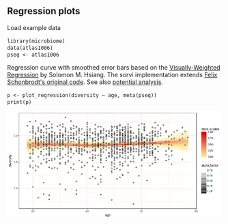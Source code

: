 <!--
  %\VignetteEngine{knitr::rmarkdown}
  %\VignetteIndexEntry{microbiome tutorial - regression}
  %\usepackage[utf8]{inputenc}
  %\VignetteEncoding{UTF-8}  
-->
Regression plots
----------------

Load example data

    library(microbiome)
    data(atlas1006)
    pseq <- atlas1006

Regression curve with smoothed error bars based on the
[Visually-Weighted
Regression](http://www.fight-entropy.com/2012/07/visually-weighted-regression.html)
by Solomon M. Hsiang. The sorvi implementation extends [Felix
Schonbrodt's original
code](http://www.nicebread.de/visually-weighted-watercolor-plots-new-variants-please-vote/).
See also [potential analysis](Potential.md).

    p <- plot_regression(diversity ~ age, meta(pseq))
    print(p)

![](Regression_files/figure-markdown_strict/variability-regression-1.png)
